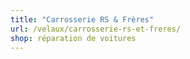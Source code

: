 ```yaml
---
title: "Carrosserie RS & Frères"
url: /velaux/carrosserie-rs-et-freres/
shop: réparation de voitures
---
```

